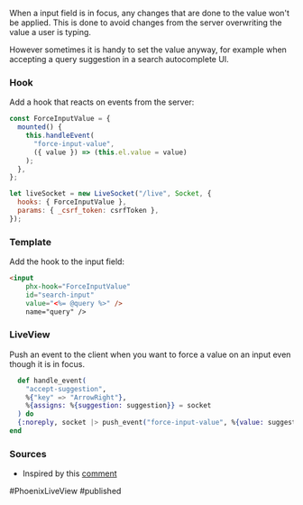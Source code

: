 When a input field is in focus, any changes that are done to the value won't be applied. This is done to avoid changes from the server overwriting the value a user is typing.

However sometimes it is handy to set the value anyway, for example when accepting a query suggestion in a search autocomplete UI.

### Hook
Add a hook that reacts on events from the server:
```js
const ForceInputValue = {
  mounted() {
    this.handleEvent(
      "force-input-value",
      ({ value }) => (this.el.value = value)
    );
  },
};

let liveSocket = new LiveSocket("/live", Socket, {
  hooks: { ForceInputValue },
  params: { _csrf_token: csrfToken },
});
```

### Template
Add the hook to the input field:
```html
<input
    phx-hook="ForceInputValue"
    id="search-input"
    value="<%= @query %>" />
    name="query" />
```

### LiveView
Push an event to the client when you want to force a value on an input even though it is in focus. 

```elixir
  def handle_event(
    "accept-suggestion",
    %{"key" => "ArrowRight"},
    %{assigns: %{suggestion: suggestion}} = socket
  ) do
  {:noreply, socket |> push_event("force-input-value", %{value: suggestion})}
end

```

### Sources
- Inspired by this [comment](https://github.com/phoenixframework/phoenix_live_view/issues/624#issuecomment-585230754)

#PhoenixLiveView
#published